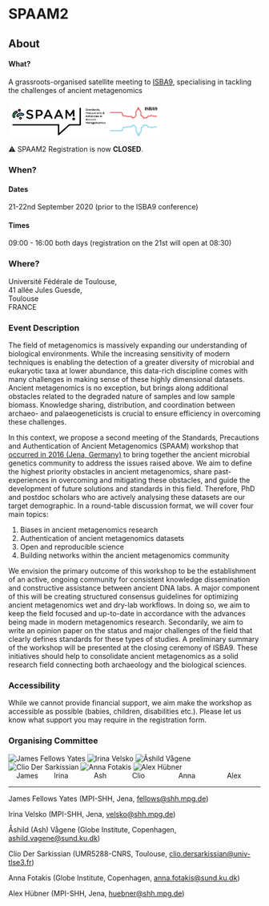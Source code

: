 # SPAAM2

## About

#### What?

A grassroots-organised satellite meeting to [ISBA9](https://isba9.sciencesconf.org/), specialising in tackling the challenges of ancient metagenomics

[<img align="absmiddle" src="./_media/SPAAM-Logo-Full-Colour.svg" width="40%"/>](https://spaam-workshop.github.io/)[<img align="absmiddle" src="./_media/ISBA9_logo.png" width="20%"/>](https://isba9.sciencesconf.org/)

:warning: SPAAM2 Registration is now **CLOSED**. 

### When?

#### Dates

21-22nd September 2020 (prior to the ISBA9 conference)

#### Times

09:00 - 16:00 both days (registration on the 21st will open at 08:30)

### Where?

Université Fédérale de Toulouse,  
41 allée Jules Guesde,  
Toulouse  
FRANCE  

### Event Description

The field of metagenomics is massively expanding our understanding of biological environments. While the increasing sensitivity of modern techniques is enabling the detection of a greater diversity of microbial and eukaryotic taxa at lower abundance, this data-rich discipline comes with many challenges in making sense of these highly dimensional datasets. Ancient metagenomics is no exception, but brings along additional obstacles related to the degraded nature of samples and low sample biomass. Knowledge sharing, distribution, and coordination between archaeo- and palaeogeneticists  is crucial to ensure efficiency in overcoming these challenges.

In this context, we propose a second meeting of the Standards, Precautions and Authentication of Ancient Metagenomics (SPAAM) workshop that [occurred in 2016 (Jena, Germany)](https://dx.doi.org/10.1146/annurev-genom-091416-035526) to bring together the ancient microbial genetics community to address the issues raised above. We aim to define the highest priority obstacles in ancient metagenomics, share past-experiences in overcoming and mitigating these obstacles, and guide the development of future solutions and standards in this field. Therefore, PhD and postdoc scholars who are actively analysing these datasets are our target demographic. In a round-table discussion format, we will cover four main topics: 

1. Biases in ancient metagenomics research
2. Authentication of ancient metagenomics datasets
3. Open and reproducible science
4. Building networks within the ancient metagenomics community

We envision the primary outcome of this workshop to be the establishment of an active, ongoing community for consistent knowledge dissemination and constructive assistance between ancient DNA labs. A major component of this will be creating structured consensus guidelines for optimizing ancient metagenomics wet and dry-lab workflows. In doing so, we aim to keep the field focused and up-to-date in accordance with the advances being made in modern metagenomics research. Secondarily, we aim to write an opinion paper on the status and major challenges of the field that clearly defines standards for these types of studies. A preliminary summary of the workshop will be presented at the closing ceremony of ISBA9. These initiatives should help to consolidate ancient metagenomics as a solid research field connecting both archaeology and the biological sciences.

### Accessibility

While we cannot provide financial support, we aim make the workshop as accessible as possible (babies, children, disabilities etc.). Please let us know what support you may require in the registration form.

### Organising Committee

<!--- Ugly hack but it works -->
  <img src="https://www.shh.mpg.de/employee_images/45083-1580056306?t=eyJoZWlnaHQiOjE2Niwid2lkdGgiOjE0MCwiZml0IjoiY3JvcCJ9--7046adb1c303f84660058687528556e0bf7e71b4" alt="James Fellows Yates" width="70" height="83">
  <img src="https://www.shh.mpg.de/employee_images/95205-1579004652?t=eyJoZWlnaHQiOjE2Niwid2lkdGgiOjE0MCwiZml0IjoiY3JvcCJ9--7046adb1c303f84660058687528556e0bf7e71b4" alt="Irina Velsko" width="70" height="83">
  <img src="https://pbs.twimg.com/profile_images/1204403803128250369/Yf7D9RJl_400x400.jpg" alt="Åshild Vågene" width="83" height="83">
  <img src="https://isba9.sciencesconf.org/data/pages/clio.png" alt="Clio Der Sarkissian" width="65" height="83">
  <img src="https://www.holofood.eu/files/Portraits/Anna%20-4-.jpg" alt="Anna Fotakis" width="120" height="83">
  <img src="https://www.shh.mpg.de/employee_images/95812-1563799491?t=eyJ3aWR0aCI6MjEyLCJoZWlnaHQiOjI3MiwiZml0IjoiY3JvcCJ9--c0c64f6fa687c0cbabebf449f6f6744f1fcdd5f3" alt="Alex Hübner" width="65" height="83">
</div>
<div>
  &nbsp;&nbsp;&nbsp;&nbsp;James&nbsp;&nbsp;&nbsp;&nbsp;&nbsp;&nbsp;&nbsp;&nbsp;Irina&nbsp;&nbsp;&nbsp;&nbsp;&nbsp;&nbsp;&nbsp;&nbsp;&nbsp;&nbsp;&nbsp;&nbsp;&nbsp;Ash&nbsp;&nbsp;&nbsp;&nbsp;&nbsp;&nbsp;&nbsp;&nbsp;&nbsp;&nbsp;&nbsp;&nbsp;&nbsp;Clio&nbsp;&nbsp;&nbsp;&nbsp;&nbsp;&nbsp;&nbsp;&nbsp;&nbsp;&nbsp;&nbsp;&nbsp;&nbsp;&nbsp;&nbsp;&nbsp;&nbsp;Anna&nbsp;&nbsp;&nbsp;&nbsp;&nbsp;&nbsp;&nbsp;&nbsp;&nbsp;&nbsp;&nbsp;&nbsp;&nbsp;&nbsp;&nbsp;&nbsp;Alex
</div>

---

James Fellows Yates (MPI-SHH, Jena, fellows@shh.mpg.de)

Irina Velsko (MPI-SHH, Jena, velsko@shh.mpg.de)

Åshild (Ash) Vågene (Globe Institute, Copenhagen, ashild.vagene@sund.ku.dk)

Clio Der Sarkissian (UMR5288-CNRS, Toulouse, clio.dersarkissian@univ-tlse3.fr)

Anna Fotakis (Globe Institute, Copenhagen, anna.fotakis@sund.ku.dk)

Alex Hübner (MPI-SHH, Jena, huebner@shh.mpg.de)
